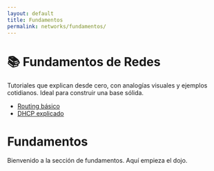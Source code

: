 ```yaml
---
layout: default
title: Fundamentos
permalink: networks/fundamentos/
---
```


# 📚 Fundamentos de Redes

Tutoriales que explican desde cero, con analogías visuales y ejemplos cotidianos. Ideal para construir una base sólida.

- [Routing básico](/fundamentos/routing-basico)
- [DHCP explicado](/fundamentos/dhcp)


# Fundamentos

Bienvenido a la sección de fundamentos. Aquí empieza el dojo.
